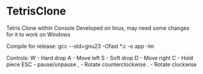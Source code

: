 # TetrisClone
Tetris Clone within Console
Developed on linux, may need some changes for it to work on Windows

Compile for release: gcc --std=gnu23 -Ofast *.c -o app -lm

Controls:
W - Hard drop
A - Move left
S - Soft drop
D - Move right
C - Hold piece
ESC - pause/unpause
, - Rotate counterclockwise
. - Rotate clockwise
